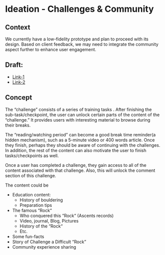# Ideation - Challenges & Community

## Context

We currently have a low-fidelity prototype and plan to proceed with its design.
Based on client feedback, we may need to integrate the community aspect further to enhance user engagement.

## Draft:

- [Link-1](https://www.figma.com/file/rzCIheccIjrTCPPjr2kFow/Draft?node-id=4%3A588&t=5vJTsCaMvuitFuNR-1)
- [Link-2](https://excalidraw.com/#json=m6eX1VB1WvPLSYV2PILZr,ovy8Pk4IgrwtkrGqa20WPA)

## Concept

The “challenge” consists of a series of training tasks . After finishing the sub-task/checkpoint, the user can unlock certain parts of the content of the “challenge.” It provides users with interesting material to browse during their breaks.

The “reading/watching period” can become a good break time reminder(a hidden mechanism), such as a 5-minute video or 400 words article. Once they finish, perhaps they should be aware of continuing with the challenges. In addition, the rest of the content can also motivate the user to finish tasks/checkpoints as well.

Once a user has completed a challenge, they gain access to all of the content associated with that challenge. Also, this will unlock the comment section of this challenge.

The content could be

- Education content:
  - History of bouldering
  - Preparation tips
- The famous “Rock“
  - Who conquered this “Rock“ (Ascents records)
  - Video, journal, Blog, Pictures
  - History of the “Rock“
  - Etc.
- Some fun-facts
- Story of Challenge a Difficult “Rock”
- Community experience sharing
